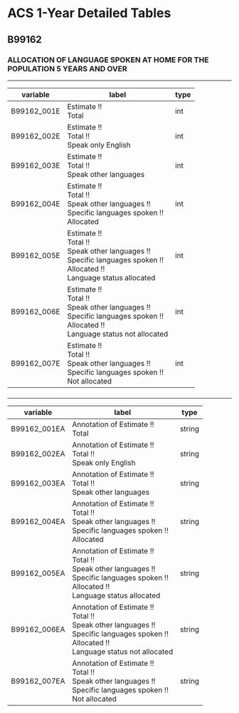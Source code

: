 # ACS 1-Year Detailed Tables

## B99162

### ALLOCATION OF LANGUAGE SPOKEN AT HOME FOR THE POPULATION 5 YEARS AND OVER

___

| variable | label | type |
| ----- | ----- | ----- |
| B99162_001E | Estimate !!<br>Total | int |
| B99162_002E | Estimate !!<br>Total !!<br>Speak only English | int |
| B99162_003E | Estimate !!<br>Total !!<br>Speak other languages | int |
| B99162_004E | Estimate !!<br>Total !!<br>Speak other languages !!<br>Specific languages spoken !!<br>Allocated | int |
| B99162_005E | Estimate !!<br>Total !!<br>Speak other languages !!<br>Specific languages spoken !!<br>Allocated !!<br>Language status allocated | int |
| B99162_006E | Estimate !!<br>Total !!<br>Speak other languages !!<br>Specific languages spoken !!<br>Allocated !!<br>Language status not allocated | int |
| B99162_007E | Estimate !!<br>Total !!<br>Speak other languages !!<br>Specific languages spoken !!<br>Not allocated | int |
### 

___

| variable | label | type |
| ----- | ----- | ----- |
| B99162_001EA | Annotation of Estimate !!<br>Total | string |
| B99162_002EA | Annotation of Estimate !!<br>Total !!<br>Speak only English | string |
| B99162_003EA | Annotation of Estimate !!<br>Total !!<br>Speak other languages | string |
| B99162_004EA | Annotation of Estimate !!<br>Total !!<br>Speak other languages !!<br>Specific languages spoken !!<br>Allocated | string |
| B99162_005EA | Annotation of Estimate !!<br>Total !!<br>Speak other languages !!<br>Specific languages spoken !!<br>Allocated !!<br>Language status allocated | string |
| B99162_006EA | Annotation of Estimate !!<br>Total !!<br>Speak other languages !!<br>Specific languages spoken !!<br>Allocated !!<br>Language status not allocated | string |
| B99162_007EA | Annotation of Estimate !!<br>Total !!<br>Speak other languages !!<br>Specific languages spoken !!<br>Not allocated | string |

